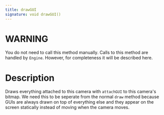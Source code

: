 ```yaml
---
title: drawGUI
signature: void drawGUI()
---
```


# WARNING
You do not need to call this method manually. Calls to this method are handled by `Engine`. However, for completeness it will be described here.

# Description
Draws everything attached to this camera with `attachGUI` to this camera's bitmap. We need this to be seperate from the normal `draw` method because GUIs are always drawn on top of everything else and they appear on the screen statically instead of moving when the camera moves. 


